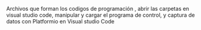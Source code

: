 Archivos que forman los codigos de programación , abrir las carpetas en visual studio code, manipular y cargar el programa de control, y captura de datos con Platformio en Visual studio Code
